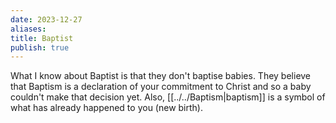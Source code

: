 ```yaml
---
date: 2023-12-27
aliases: 
title: Baptist
publish: true
---
```


What I know about Baptist is that they don't baptise babies. They believe that Baptism is a declaration of your commitment to Christ and so a baby couldn't make that decision yet. Also, [[../../Baptism|baptism]] is a symbol of what has already happened to you (new birth).